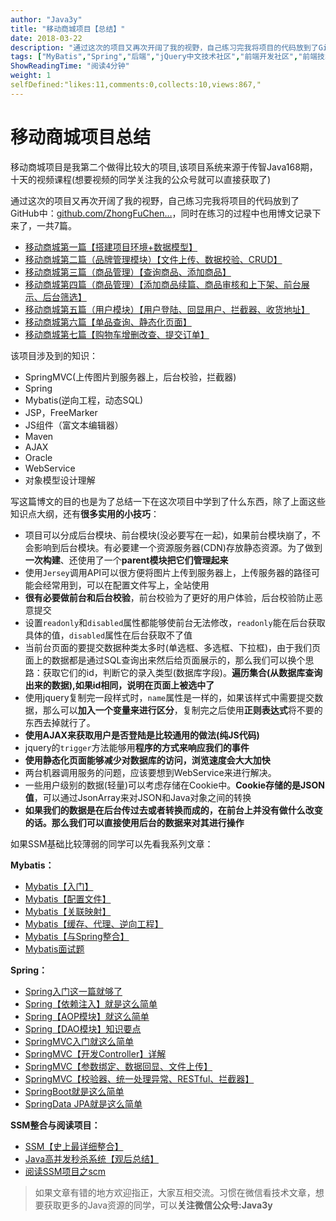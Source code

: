 ```yaml
---
author: "Java3y"
title: "移动商城项目【总结】"
date: 2018-03-22
description: "通过这次的项目又再次开阔了我的视野，自己练习完我将项目的代码放到了GitHub中：httpsgithubcomZhongFuCheng3yMobile-commerce-，同时在练习的过程中也用博文记录下来了，一共7篇。 项目可以分成后台模块、前台模块(没必要写在一…"
tags: ["MyBatis","Spring","后端","jQuery中文技术社区","前端开发社区","前端技术交流","前端框架教程","JavaScript 学习资源","CSS 技巧与最佳实践","HTML5 最新动态","前端工程师职业发展","开源前端项目","前端技术趋势"]
ShowReadingTime: "阅读4分钟"
weight: 1
selfDefined:"likes:11,comments:0,collects:10,views:867,"
---
```

移动商城项目总结
========

移动商城项目是我第二个做得比较大的项目,该项目系统来源于传智Java168期，十天的视频课程(想要视频的同学关注我的公众号就可以直接获取了)

通过这次的项目又再次开阔了我的视野，自己练习完我将项目的代码放到了GitHub中：[github.com/ZhongFuChen…](https://link.juejin.cn?target=https%3A%2F%2Fgithub.com%2FZhongFuCheng3y%2FMobile-commerce- "https://github.com/ZhongFuCheng3y/Mobile-commerce-")，同时在练习的过程中也用博文记录下来了，一共7篇。

*   [移动商城第一篇【搭建项目环境+数据模型】](https://link.juejin.cn?target=https%3A%2F%2Fmp.weixin.qq.com%2Fs%3F__biz%3DMzI4Njg5MDA5NA%3D%3D%26mid%3D2247484052%26idx%3D2%26sn%3Dba2724d8c7e9f36d0865cd6fc7cc5923%26chksm%3Debd74395dca0ca83aeed913a0ed3360193b31149f72e1c3c3f0aaac2b87e212337bb61f563a4%23rd "https://mp.weixin.qq.com/s?__biz=MzI4Njg5MDA5NA==&mid=2247484052&idx=2&sn=ba2724d8c7e9f36d0865cd6fc7cc5923&chksm=ebd74395dca0ca83aeed913a0ed3360193b31149f72e1c3c3f0aaac2b87e212337bb61f563a4#rd")
*   [移动商城第二篇（品牌管理模块）【文件上传、数据校验、CRUD】](https://link.juejin.cn?target=https%3A%2F%2Fmp.weixin.qq.com%2Fs%3F__biz%3DMzI4Njg5MDA5NA%3D%3D%26mid%3D2247484052%26idx%3D3%26sn%3Dce83a2f7bbfb4241f5c671bf4f07e69e%26chksm%3Debd74395dca0ca831c8b692ae9a0914d7eaa992632d8e503456b500ae6e22b6d1f8515057155%23rd "https://mp.weixin.qq.com/s?__biz=MzI4Njg5MDA5NA==&mid=2247484052&idx=3&sn=ce83a2f7bbfb4241f5c671bf4f07e69e&chksm=ebd74395dca0ca831c8b692ae9a0914d7eaa992632d8e503456b500ae6e22b6d1f8515057155#rd")
*   [移动商城第三篇（商品管理）【查询商品、添加商品】](https://link.juejin.cn?target=https%3A%2F%2Fmp.weixin.qq.com%2Fs%3F__biz%3DMzI4Njg5MDA5NA%3D%3D%26mid%3D2247484052%26idx%3D4%26sn%3D7a6d3fc199f3698147fd079ef93e842b%26chksm%3Debd74395dca0ca8350274062a800bf5c9db67066e2cf8e35f1e353782d23940b9e005734dcac%23rd "https://mp.weixin.qq.com/s?__biz=MzI4Njg5MDA5NA==&mid=2247484052&idx=4&sn=7a6d3fc199f3698147fd079ef93e842b&chksm=ebd74395dca0ca8350274062a800bf5c9db67066e2cf8e35f1e353782d23940b9e005734dcac#rd")
*   [移动商城第四篇（商品管理）【添加商品续篇、商品审核和上下架、前台展示、后台筛选】](https://link.juejin.cn?target=https%3A%2F%2Fmp.weixin.qq.com%2Fs%3F__biz%3DMzI4Njg5MDA5NA%3D%3D%26mid%3D2247484052%26idx%3D5%26sn%3Db66b3d58b761666051675c6a8b85de2b%26chksm%3Debd74395dca0ca837fd6af5284e65c6ac4bc54301c8ddeb718168e2aa01e6c924f016e5c60b7%23rd "https://mp.weixin.qq.com/s?__biz=MzI4Njg5MDA5NA==&mid=2247484052&idx=5&sn=b66b3d58b761666051675c6a8b85de2b&chksm=ebd74395dca0ca837fd6af5284e65c6ac4bc54301c8ddeb718168e2aa01e6c924f016e5c60b7#rd")
*   [移动商城第五篇（用户模块）【用户登陆、回显用户、拦截器、收货地址】](https://link.juejin.cn?target=https%3A%2F%2Fmp.weixin.qq.com%2Fs%3F__biz%3DMzI4Njg5MDA5NA%3D%3D%26mid%3D2247484052%26idx%3D6%26sn%3Dfb1b4041392fd3d3745dfe8b53ad31b0%26chksm%3Debd74395dca0ca83cc3136cfe48dc9ec4e43126d10421a23758a64989956d3352ff129f55955%23rd "https://mp.weixin.qq.com/s?__biz=MzI4Njg5MDA5NA==&mid=2247484052&idx=6&sn=fb1b4041392fd3d3745dfe8b53ad31b0&chksm=ebd74395dca0ca83cc3136cfe48dc9ec4e43126d10421a23758a64989956d3352ff129f55955#rd")
*   [移动商城第六篇【单品查询、静态化页面】](https://link.juejin.cn?target=https%3A%2F%2Fmp.weixin.qq.com%2Fs%3F__biz%3DMzI4Njg5MDA5NA%3D%3D%26mid%3D2247484052%26idx%3D7%26sn%3D4fd357a5d656a01edaa962185bfb0001%26chksm%3Debd74395dca0ca83c3ddf0a32c5aef874a35663305bad05d6eecee44bfdec0a558061f694bc0%23rd "https://mp.weixin.qq.com/s?__biz=MzI4Njg5MDA5NA==&mid=2247484052&idx=7&sn=4fd357a5d656a01edaa962185bfb0001&chksm=ebd74395dca0ca83c3ddf0a32c5aef874a35663305bad05d6eecee44bfdec0a558061f694bc0#rd")
*   [移动商城第七篇【购物车增删改查、提交订单】](https://link.juejin.cn?target=https%3A%2F%2Fmp.weixin.qq.com%2Fs%3F__biz%3DMzI4Njg5MDA5NA%3D%3D%26mid%3D2247484052%26idx%3D8%26sn%3D6dfbdaa7ddfe9fc2feffadc5d7336b7f%26chksm%3Debd74395dca0ca832e6bedf0c360e484657370fd8b326758d742112fb65140834f946e599573%23rd "https://mp.weixin.qq.com/s?__biz=MzI4Njg5MDA5NA==&mid=2247484052&idx=8&sn=6dfbdaa7ddfe9fc2feffadc5d7336b7f&chksm=ebd74395dca0ca832e6bedf0c360e484657370fd8b326758d742112fb65140834f946e599573#rd")

该项目涉及到的知识：

*   SpringMVC(上传图片到服务器上，后台校验，拦截器)
*   Spring
*   Mybatis(逆向工程，动态SQL)
*   JSP，FreeMarker
*   JS组件（富文本编辑器）
*   Maven
*   AJAX
*   Oracle
*   WebService
*   对象模型设计理解

写这篇博文的目的也是为了总结一下在这次项目中学到了什么东西，除了上面这些知识点大纲，还有**很多实用的小技巧**：

*   项目可以分成后台模块、前台模块(没必要写在一起)，如果前台模块崩了，不会影响到后台模块。有必要建一个资源服务器(CDN)存放静态资源。为了做到**一次构建**、还使用了一个**parent模块把它们管理起来**
*   使用`Jersey`调用API可以很方便将图片上传到服务器上，上传服务器的路径可能会经常用到，可以在配置文件写上，全站使用
*   **很有必要做前台和后台校验**，前台校验为了更好的用户体验，后台校验防止恶意提交
*   设置`readonly`和`disabled`属性都能够使前台无法修改，`readonly`能在后台获取具体的值，`disabled`属性在后台获取不了值
*   当前台页面的要提交数据种类太多时(单选框、多选框、下拉框)，由于我们页面上的数据都是通过SQL查询出来然后给页面展示的，那么我们可以换个思路：获取它们的id，判断它的录入类型(数据库字段)。**遍历集合(从数据库查询出来的数据),如果id相同，说明在页面上被选中了**
*   使用jquery复制完一段样式时，`name`属性是一样的，如果该样式中需要提交数据，那么可以**加入一个变量来进行区分**，复制完之后使用**正则表达式**将不要的东西去掉就行了。
*   **使用AJAX来获取用户是否登陆是比较通用的做法(纯JS代码)**
*   jquery的`trigger`方法能够用**程序的方式来响应我们的事件**
*   **使用静态化页面能够减少对数据库的访问，浏览速度会大大加快**
*   两台机器调用服务的问题，应该要想到WebService来进行解决。
*   一些用户级别的数据(轻量)可以考虑存储在Cookie中。**Cookie存储的是JSON值**，可以通过JsonArray来对JSON和Java对象之间的转换
*   **如果我们的数据是在后台传过去或者转换而成的，在前台上并没有做什么改变的话。那么我们可以直接使用后台的数据来对其进行操作**

如果SSM基础比较薄弱的同学可以先看我系列文章：

**Mybatis：**

*   [Mybatis【入门】](https://link.juejin.cn?target=https%3A%2F%2Fmp.weixin.qq.com%2Fs%3F__biz%3DMzI4Njg5MDA5NA%3D%3D%26mid%3D2247483937%26idx%3D2%26sn%3D28c7827639bb6ac0296746c4c4343c59%26chksm%3Debd74320dca0ca36b763b3975665fc38a7e921f9ecaef1aaea3a7c757063a29222cd00b3d3b6%23rd "https://mp.weixin.qq.com/s?__biz=MzI4Njg5MDA5NA==&mid=2247483937&idx=2&sn=28c7827639bb6ac0296746c4c4343c59&chksm=ebd74320dca0ca36b763b3975665fc38a7e921f9ecaef1aaea3a7c757063a29222cd00b3d3b6#rd")
*   [Mybatis【配置文件】](https://link.juejin.cn?target=https%3A%2F%2Fmp.weixin.qq.com%2Fs%3F__biz%3DMzI4Njg5MDA5NA%3D%3D%26mid%3D2247483937%26idx%3D3%26sn%3D977f8e1eeb0d4e46bab6d6140e856c83%26chksm%3Debd74320dca0ca3648e351f2f3d5196842e64d2e8ba14722ec2548da46df7e88832765e67f87%23rd "https://mp.weixin.qq.com/s?__biz=MzI4Njg5MDA5NA==&mid=2247483937&idx=3&sn=977f8e1eeb0d4e46bab6d6140e856c83&chksm=ebd74320dca0ca3648e351f2f3d5196842e64d2e8ba14722ec2548da46df7e88832765e67f87#rd")
*   [Mybatis【关联映射】](https://link.juejin.cn?target=https%3A%2F%2Fmp.weixin.qq.com%2Fs%3F__biz%3DMzI4Njg5MDA5NA%3D%3D%26mid%3D2247483937%26idx%3D4%26sn%3Def076c8a0eb26ae19a969a2c0238d850%26chksm%3Debd74320dca0ca36d49663e30d7d065340268a3b8d49e54949fef07b041fe7836c5689febdf3%23rd "https://mp.weixin.qq.com/s?__biz=MzI4Njg5MDA5NA==&mid=2247483937&idx=4&sn=ef076c8a0eb26ae19a969a2c0238d850&chksm=ebd74320dca0ca36d49663e30d7d065340268a3b8d49e54949fef07b041fe7836c5689febdf3#rd")
*   [Mybatis【缓存、代理、逆向工程】](https://link.juejin.cn?target=https%3A%2F%2Fmp.weixin.qq.com%2Fs%3F__biz%3DMzI4Njg5MDA5NA%3D%3D%26mid%3D2247483937%26idx%3D5%26sn%3D4a049d7461b67c4135183db09ec97bcb%26chksm%3Debd74320dca0ca3691081597ac9db2447d51250d7aa819009231760977dd932b43a116fe44ba%23rd "https://mp.weixin.qq.com/s?__biz=MzI4Njg5MDA5NA==&mid=2247483937&idx=5&sn=4a049d7461b67c4135183db09ec97bcb&chksm=ebd74320dca0ca3691081597ac9db2447d51250d7aa819009231760977dd932b43a116fe44ba#rd")
*   [Mybatis【与Spring整合】](https://link.juejin.cn?target=https%3A%2F%2Fmp.weixin.qq.com%2Fs%3F__biz%3DMzI4Njg5MDA5NA%3D%3D%26mid%3D2247483937%26idx%3D6%26sn%3D13a9c31fe0e43d0986d4e2186b442202%26chksm%3Debd74320dca0ca3614eefd6dab6c4a0b965262e72f352ec48e5e19992a6c7a1d9cf7ca802103%23rd "https://mp.weixin.qq.com/s?__biz=MzI4Njg5MDA5NA==&mid=2247483937&idx=6&sn=13a9c31fe0e43d0986d4e2186b442202&chksm=ebd74320dca0ca3614eefd6dab6c4a0b965262e72f352ec48e5e19992a6c7a1d9cf7ca802103#rd")
*   [Mybatis面试题](https://link.juejin.cn?target=https%3A%2F%2Fmp.weixin.qq.com%2Fs%3F__biz%3DMzI4Njg5MDA5NA%3D%3D%26mid%3D2247483937%26idx%3D1%26sn%3D85727e94ad3d1af1ef99cfefa420520c%26chksm%3Debd74320dca0ca367f869427202eb029bf3cf8dd4dc71dae26d925aaaabc2c8ea704735b3b87%23rd "https://mp.weixin.qq.com/s?__biz=MzI4Njg5MDA5NA==&mid=2247483937&idx=1&sn=85727e94ad3d1af1ef99cfefa420520c&chksm=ebd74320dca0ca367f869427202eb029bf3cf8dd4dc71dae26d925aaaabc2c8ea704735b3b87#rd")

**Spring：**

*   [Spring入门这一篇就够了](https://link.juejin.cn?target=https%3A%2F%2Fmp.weixin.qq.com%2Fs%3F__biz%3DMzI4Njg5MDA5NA%3D%3D%26mid%3D2247483942%26idx%3D1%26sn%3Df71e1adeeaea3430dd989ef47cf9a0b3%26chksm%3Debd74327dca0ca3141c8636e95d41629843d2623d82be799cf72701fb02a665763140b480aec%23rd "https://mp.weixin.qq.com/s?__biz=MzI4Njg5MDA5NA==&mid=2247483942&idx=1&sn=f71e1adeeaea3430dd989ef47cf9a0b3&chksm=ebd74327dca0ca3141c8636e95d41629843d2623d82be799cf72701fb02a665763140b480aec#rd")
*   [Spring【依赖注入】就是这么简单](https://link.juejin.cn?target=https%3A%2F%2Fmp.weixin.qq.com%2Fs%3F__biz%3DMzI4Njg5MDA5NA%3D%3D%26mid%3D2247483946%26idx%3D1%26sn%3Dbb21dfd83cf51214b2789c9ae214410f%26chksm%3Debd7432bdca0ca3ded6ad9b50128d29267f1204bf5722e5a0501a1d38af995c1ee8e37ae27e7%23rd "https://mp.weixin.qq.com/s?__biz=MzI4Njg5MDA5NA==&mid=2247483946&idx=1&sn=bb21dfd83cf51214b2789c9ae214410f&chksm=ebd7432bdca0ca3ded6ad9b50128d29267f1204bf5722e5a0501a1d38af995c1ee8e37ae27e7#rd")
*   [Spring【AOP模块】就这么简单](https://link.juejin.cn?target=https%3A%2F%2Fmp.weixin.qq.com%2Fs%3F__biz%3DMzI4Njg5MDA5NA%3D%3D%26mid%3D2247483954%26idx%3D1%26sn%3Db34e385ed716edf6f58998ec329f9867%26chksm%3Debd74333dca0ca257a77c02ab458300ef982adff3cf37eb6d8d2f985f11df5cc07ef17f659d4%23rd "https://mp.weixin.qq.com/s?__biz=MzI4Njg5MDA5NA==&mid=2247483954&idx=1&sn=b34e385ed716edf6f58998ec329f9867&chksm=ebd74333dca0ca257a77c02ab458300ef982adff3cf37eb6d8d2f985f11df5cc07ef17f659d4#rd")
*   [Spring【DAO模块】知识要点](https://link.juejin.cn?target=https%3A%2F%2Fmp.weixin.qq.com%2Fs%3F__biz%3DMzI4Njg5MDA5NA%3D%3D%26mid%3D2247483965%26idx%3D1%26sn%3D2cd6c1530e3f81ca5ad35335755ed287%26chksm%3Debd7433cdca0ca2a70cb8419306eb9b3ccaa45b524ddc5ea549bf88cf017d6e5c63c45f62c6e%23rd "https://mp.weixin.qq.com/s?__biz=MzI4Njg5MDA5NA==&mid=2247483965&idx=1&sn=2cd6c1530e3f81ca5ad35335755ed287&chksm=ebd7433cdca0ca2a70cb8419306eb9b3ccaa45b524ddc5ea549bf88cf017d6e5c63c45f62c6e#rd")
*   [SpringMVC入门就这么简单](https://link.juejin.cn?target=https%3A%2F%2Fmp.weixin.qq.com%2Fs%3F__biz%3DMzI4Njg5MDA5NA%3D%3D%26mid%3D2247483973%26idx%3D1%26sn%3Ddda2252f37e5eb6db90db636a65c40bf%26chksm%3Debd74344dca0ca52d671fc0fa072bcc80892bfb5801ceaab6a4754036d246f5bef960c1840bd%23rd "https://mp.weixin.qq.com/s?__biz=MzI4Njg5MDA5NA==&mid=2247483973&idx=1&sn=dda2252f37e5eb6db90db636a65c40bf&chksm=ebd74344dca0ca52d671fc0fa072bcc80892bfb5801ceaab6a4754036d246f5bef960c1840bd#rd")
*   [SpringMVC【开发Controller】详解](https://link.juejin.cn?target=https%3A%2F%2Fmp.weixin.qq.com%2Fs%3F__biz%3DMzI4Njg5MDA5NA%3D%3D%26mid%3D2247483973%26idx%3D2%26sn%3D483265ffa9087ca956ec2d637119a5f8%26chksm%3Debd74344dca0ca5298b894fbb706c26ee942a423e858e27679f06df4b83899e1a97cc9d5eb97%23rd "https://mp.weixin.qq.com/s?__biz=MzI4Njg5MDA5NA==&mid=2247483973&idx=2&sn=483265ffa9087ca956ec2d637119a5f8&chksm=ebd74344dca0ca5298b894fbb706c26ee942a423e858e27679f06df4b83899e1a97cc9d5eb97#rd")
*   [SpringMVC【参数绑定、数据回显、文件上传】](https://link.juejin.cn?target=https%3A%2F%2Fmp.weixin.qq.com%2Fs%3F__biz%3DMzI4Njg5MDA5NA%3D%3D%26mid%3D2247484008%26idx%3D2%26sn%3D44e15b795eda5e1f112bf663cc146bf7%26chksm%3Debd74369dca0ca7fedadb2835d80896df76fa5279a9db38abccceb2b25c9ee95d549cc9010ed%23rd "https://mp.weixin.qq.com/s?__biz=MzI4Njg5MDA5NA==&mid=2247484008&idx=2&sn=44e15b795eda5e1f112bf663cc146bf7&chksm=ebd74369dca0ca7fedadb2835d80896df76fa5279a9db38abccceb2b25c9ee95d549cc9010ed#rd")
*   [SpringMVC【校验器、统一处理异常、RESTful、拦截器】](https://link.juejin.cn?target=https%3A%2F%2Fmp.weixin.qq.com%2Fs%3F__biz%3DMzI4Njg5MDA5NA%3D%3D%26mid%3D2247484008%26idx%3D3%26sn%3D5719448dab8d9c3d7e8c91261db4c1a2%26chksm%3Debd74369dca0ca7f51637c13b09579572d3e2960b5105decda4ecf7878f7b10346669f26e221%23rd "https://mp.weixin.qq.com/s?__biz=MzI4Njg5MDA5NA==&mid=2247484008&idx=3&sn=5719448dab8d9c3d7e8c91261db4c1a2&chksm=ebd74369dca0ca7f51637c13b09579572d3e2960b5105decda4ecf7878f7b10346669f26e221#rd")
*   [SpringBoot就是这么简单](https://link.juejin.cn?target=https%3A%2F%2Fmp.weixin.qq.com%2Fs%3F__biz%3DMzI4Njg5MDA5NA%3D%3D%26mid%3D2247484031%26idx%3D2%26sn%3Dc586cd21312c720a4a45435ea18dc30a%26chksm%3Debd7437edca0ca68a8bdf98b962474b53e68372adc9e059964b55de60a0056aa204348f6206b%23rd "https://mp.weixin.qq.com/s?__biz=MzI4Njg5MDA5NA==&mid=2247484031&idx=2&sn=c586cd21312c720a4a45435ea18dc30a&chksm=ebd7437edca0ca68a8bdf98b962474b53e68372adc9e059964b55de60a0056aa204348f6206b#rd")
*   [SpringData JPA就是这么简单](https://link.juejin.cn?target=https%3A%2F%2Fmp.weixin.qq.com%2Fs%3F__biz%3DMzI4Njg5MDA5NA%3D%3D%26mid%3D2247484031%26idx%3D3%26sn%3Dc8b5a241b97cb502f93d2e216048fc8f%26chksm%3Debd7437edca0ca68d882ce50836ec87cb9cb4f337760fac5f6bab2368692952049c59902c135%23rd "https://mp.weixin.qq.com/s?__biz=MzI4Njg5MDA5NA==&mid=2247484031&idx=3&sn=c8b5a241b97cb502f93d2e216048fc8f&chksm=ebd7437edca0ca68d882ce50836ec87cb9cb4f337760fac5f6bab2368692952049c59902c135#rd")

**SSM整合与阅读项目：**

*   [SSM【史上最详细整合】](https://link.juejin.cn?target=https%3A%2F%2Fmp.weixin.qq.com%2Fs%3F__biz%3DMzI4Njg5MDA5NA%3D%3D%26mid%3D2247483954%26idx%3D3%26sn%3Dd4dd684f759320438c6a0c11866f1c6c%26chksm%3Debd74333dca0ca2550b0db08e48987aec52d5d85a83ff29068cd2b52d9d6fe470dd0fbbda688%23rd "https://mp.weixin.qq.com/s?__biz=MzI4Njg5MDA5NA==&mid=2247483954&idx=3&sn=d4dd684f759320438c6a0c11866f1c6c&chksm=ebd74333dca0ca2550b0db08e48987aec52d5d85a83ff29068cd2b52d9d6fe470dd0fbbda688#rd")
*   [Java高并发秒杀系统【观后总结】](https://link.juejin.cn?target=https%3A%2F%2Fmp.weixin.qq.com%2Fs%3F__biz%3DMzI4Njg5MDA5NA%3D%3D%26mid%3D2247483965%26idx%3D2%26sn%3D3714c57815d6a25f1a3060d592bcf7a8%26chksm%3Debd7433cdca0ca2acb3c46454908d078f13fe80752e82e63fc4641100839fe56833752887bea%23rd "https://mp.weixin.qq.com/s?__biz=MzI4Njg5MDA5NA==&mid=2247483965&idx=2&sn=3714c57815d6a25f1a3060d592bcf7a8&chksm=ebd7433cdca0ca2acb3c46454908d078f13fe80752e82e63fc4641100839fe56833752887bea#rd")
*   [阅读SSM项目之scm](https://link.juejin.cn?target=https%3A%2F%2Fmp.weixin.qq.com%2Fs%3F__biz%3DMzI4Njg5MDA5NA%3D%3D%26mid%3D2247483965%26idx%3D3%26sn%3D55435bb94e6493fd838414d18167dfbb%26chksm%3Debd7433cdca0ca2a01a5ae989938521397c507046e8b268398ba4db7472c19c3118e6b3d523e%23rd "https://mp.weixin.qq.com/s?__biz=MzI4Njg5MDA5NA==&mid=2247483965&idx=3&sn=55435bb94e6493fd838414d18167dfbb&chksm=ebd7433cdca0ca2a01a5ae989938521397c507046e8b268398ba4db7472c19c3118e6b3d523e#rd")

> 如果文章有错的地方欢迎指正，大家互相交流。习惯在微信看技术文章，想要获取更多的Java资源的同学，可以**关注微信公众号:Java3y**
